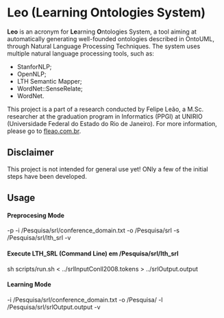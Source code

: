 # Leo (**Le**arning **O**ntologies System)

**Leo** is an acronym for **Le**arning **O**ntologies System, a tool aiming at automatically generating well-founded ontologies described in OntoUML, through Natural Language Processing Techniques. The system uses multiple natural language processing tools, such as:
 * StanforNLP;
 * OpenNLP;
 * LTH Semantic Mapper;
 * WordNet::SenseRelate;
 * WordNet.

This project is a part of a research conducted by Felipe Leão, a M.Sc. researcher at the graduation program in Informatics (PPGI) at UNIRIO (Universidade Federal do Estado do Rio de Janeiro). For more information, please go to [fleao.com.br](http://www.fleao.com.br/researches/).

## Disclaimer
This project is not intended for general use yet! ONly a few of the initial steps have been developed. 

## Usage

#### Preprocesing Mode
-p -i /Pesquisa/srl/conference_domain.txt -o /Pesquisa/srl -s /Pesquisa/srl/lth_srl -v 


#### Execute LTH_SRL (Command Line) em /Pesquisa/srl/lth_srl
sh scripts/run.sh < ../srlInputConll2008.tokens > ../srlOutput.output


#### Learning Mode
-i /Pesquisa/srl/conference_domain.txt -o /Pesquisa/ -l /Pesquisa/srl/srlOutput.output -v

